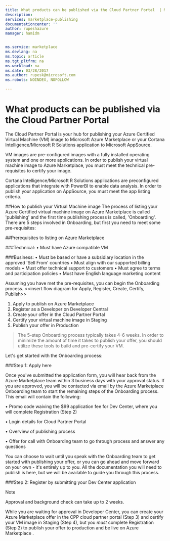 ```yaml
---
title: What products can be published via the Cloud Partner Portal  | Microsoft Docs
description: 
services: marketplace-publishing
documentationcenter: ''
author: rupeshazure
manager: hamidm


ms.service: marketplace
ms.devlang: na
ms.topic: article
ms.tgt_pltfrm: na
ms.workload: na
ms.date: 03/28/2017
ms.author: rupesk@microsoft.com
ms.robots: NOINDEX, NOFOLLOW

---
```


# What products can be published via the Cloud Partner Portal

The Cloud Partner Portal is your hub for publishing your Azure Certified Virtual Machine (VM) image to Microsoft Azure Marketplace or your Cortana Intelligence/Microsoft R Solutions application to Microsoft AppSource.  

VM images are pre-configured images with a fully installed operating system and one or more applications. In order to publish your virtual machine image to Azure Marketplace, you must meet the technical pre-requisites to certify your image.

Cortana Intelligence/Microsoft R Solutions applications are preconfigured applications that integrate with PowerBI to enable data analysis. In order to publish your application on AppSource, you must meet the app listing criteria.

##How to publish your Virtual Machine image 
The process of listing your Azure Certified virtual machine image on Azure Marketplace is called 'publishing' and the first time publishing  process is called, 'Onboarding'.  There are 5 steps involved in Onboarding, but first you need to meet some pre-requisites: 

##Prerequisites to listing on Azure Marketplace   
 
###Technical: 
•	Must have Azure compatible VM

###Business:
•	Must be based or have a subsidiary location in the approved 'Sell From' countries 
•	Must align with our supported  billing models
•	Must offer technical support to customers
•	Must agree to terms and participation policies
•	Must have English language marketing content
 
Assuming you have met the pre-requisites, you can begin the Onboarding process.
<<insert flow diagram for Apply, Register, Create, Certify, Publish>>
1.	Apply to publish on Azure Marketplace
2.	Register as a Developer on Developer Central
3.	Create your offer in the Cloud Partner Portal
4.	Certify your virtual machine image in Staging
5.	Publish your offer in Production

>The 5-step Onboarding process typically takes 4-6 weeks. In order to minimize the amount of time it takes to publish your offer, you should utilize these tools to build and pre-certify your VM. 

Let's get started with the Onboarding process:

###Step 1: Apply here
 
Once you've submitted the application form, you will hear back from the Azure Marketplace team within 3 business days with your approval status.  If you are approved, you will be contacted via email by the Azure Marketplace Onboarding team to start the remaining steps of the Onboarding process. This email will contain the following:
 
•	Promo code waiving the $99 application fee for Dev Center, where you will complete Registration (Step 2)

•	Login details for Cloud Partner Portal

•	Overview of publishing process 

•	Offer for call with Onboarding team to go through process and answer any questions
 
You can choose to wait until you speak with the Onboarding team to get started with publishing your offer, or you can go ahead and move forward on your own - it's entirely up to you. All the documentation you will need to publish is here, but we will be available to guide you through this process.
 
###Step 2: Register by submitting your Dev Center application 
>[!NOTE]
>Approval and background check can take up to 2 weeks. 
 
While you are waiting for approval in Developer Center, you can create your Azure Marketplace offer in the CPP cloud partner portal (Step 3) and certify your VM image in Staging (Step 4), but you *must* complete Registration (Step 2) to publish your offer to production and be live on Azure Marketplace . 



